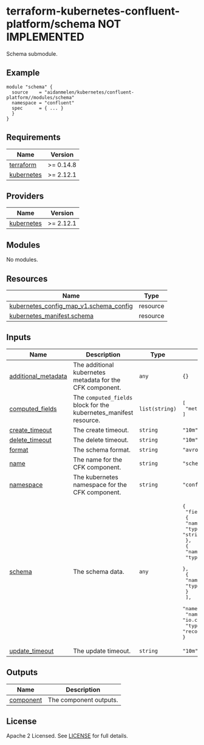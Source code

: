 # terraform-kubernetes-confluent-platform/schema NOT IMPLEMENTED

Schema submodule.

## Example

```hcl
module "schema" {
  source    = "aidanmelen/kubernetes/confluent-platform//modules/schema"
  namespace = "confluent"
  spec      = { ... }
  }
}
```

<!-- BEGINNING OF PRE-COMMIT-TERRAFORM DOCS HOOK -->
## Requirements

| Name | Version |
|------|---------|
| <a name="requirement_terraform"></a> [terraform](#requirement\_terraform) | >= 0.14.8 |
| <a name="requirement_kubernetes"></a> [kubernetes](#requirement\_kubernetes) | >= 2.12.1 |

## Providers

| Name | Version |
|------|---------|
| <a name="provider_kubernetes"></a> [kubernetes](#provider\_kubernetes) | >= 2.12.1 |

## Modules

No modules.

## Resources

| Name | Type |
|------|------|
| [kubernetes_config_map_v1.schema_config](https://registry.terraform.io/providers/hashicorp/kubernetes/latest/docs/resources/config_map_v1) | resource |
| [kubernetes_manifest.schema](https://registry.terraform.io/providers/hashicorp/kubernetes/latest/docs/resources/manifest) | resource |

## Inputs

| Name | Description | Type | Default | Required |
|------|-------------|------|---------|:--------:|
| <a name="input_additional_metadata"></a> [additional\_metadata](#input\_additional\_metadata) | The additional kubernetes metadata for the CFK component. | `any` | `{}` | no |
| <a name="input_computed_fields"></a> [computed\_fields](#input\_computed\_fields) | The `computed_fields` block for the kubernetes\_manifest resource. | `list(string)` | <pre>[<br>  "metadata.finalizers"<br>]</pre> | no |
| <a name="input_create_timeout"></a> [create\_timeout](#input\_create\_timeout) | The create timeout. | `string` | `"10m"` | no |
| <a name="input_delete_timeout"></a> [delete\_timeout](#input\_delete\_timeout) | The delete timeout. | `string` | `"10m"` | no |
| <a name="input_format"></a> [format](#input\_format) | The schema format. | `string` | `"avro"` | no |
| <a name="input_name"></a> [name](#input\_name) | The name for the CFK component. | `string` | `"schema"` | no |
| <a name="input_namespace"></a> [namespace](#input\_namespace) | The kubernetes namespace for the CFK component. | `string` | `"confluent"` | no |
| <a name="input_schema"></a> [schema](#input\_schema) | The schema data. | `any` | <pre>{<br>  "fields": [<br>    {<br>      "name": "id",<br>      "type": "string"<br>    },<br>    {<br>      "name": "amount",<br>      "type": "double"<br>    },<br>    {<br>      "name": "email",<br>      "type": "string"<br>    }<br>  ],<br>  "name": "Payment",<br>  "namespace": "io.confluent.examples.clients.basicavro",<br>  "type": "record"<br>}</pre> | no |
| <a name="input_update_timeout"></a> [update\_timeout](#input\_update\_timeout) | The update timeout. | `string` | `"10m"` | no |

## Outputs

| Name | Description |
|------|-------------|
| <a name="output_component"></a> [component](#output\_component) | The component outputs. |
<!-- END OF PRE-COMMIT-TERRAFORM DOCS HOOK -->

## License

Apache 2 Licensed. See [LICENSE](./LICENSE) for full details.
